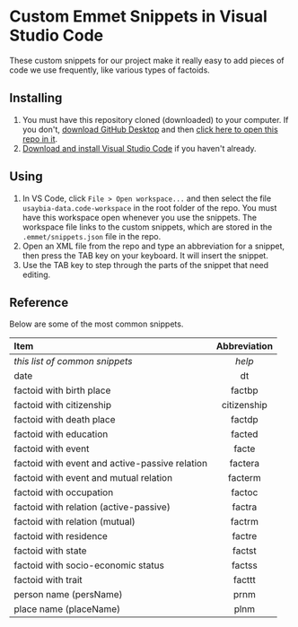 # Custom Emmet Snippets in Visual Studio Code
These custom snippets for our project make it really easy to add pieces of code we use frequently, like various types of factoids. 

## Installing
1. You must have this repository cloned (downloaded) to your computer. If you don't, [download GitHub Desktop](https://desktop.github.com/) and then [click here to open this repo in it](x-github-client://openRepo/https://github.com/usaybia/usaybia-data).
2. [Download and install Visual Studio Code](https://code.visualstudio.com/Download) if you haven't already.

## Using
1. In VS Code, click `File > Open workspace...` and then select the file `usaybia-data.code-workspace` in the root folder of the repo. You must have this workspace open whenever you use the snippets. The workspace file links to the custom snippets, which are stored in the `.emmet/snippets.json` file in the repo.
2. Open an XML file from the repo and type an abbreviation for a snippet, then press the TAB key on your keyboard. It will insert the snippet.
3. Use the TAB key to step through the parts of the snippet that need editing.

## Reference
Below are some of the most common snippets.

| Item | Abbreviation |
| :------------- | :----------: |
| *this list of common snippets* | *help* |
| date | dt |
| factoid with birth place | factbp |
| factoid with citizenship | citizenship |
| factoid with death place | factdp |
| factoid with education | facted |
| factoid with event | facte |
| factoid with event and active-passive relation | factera |
| factoid with event and mutual relation | facterm |
| factoid with occupation | factoc |
| factoid with relation (active-passive) | factra |
| factoid with relation (mutual) | factrm |
| factoid with residence | factre |
| factoid with state | factst |
| factoid with socio-economic status | factss |
| factoid with trait | facttt |
| person name (persName) | prnm |
| place name (placeName) | plnm |